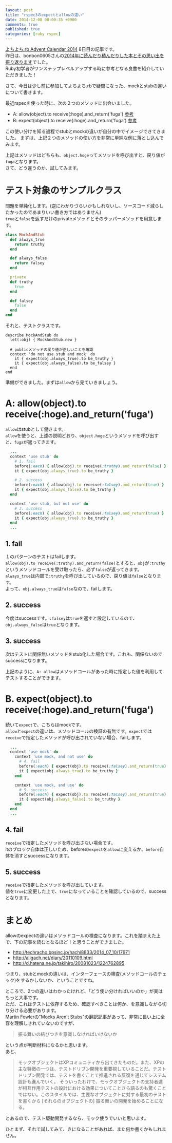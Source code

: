 ```yaml
---
layout: post
title: "rspec3のexpectとallowの違い"
date: 2014-12-08 00:00:35 +0900
comments: true
published: true
categories: [ruby rspec]
---
```


[よちよち.rb Advent Calendar 2014](http://www.adventar.org/calendars/582) 8日目の記事です。   
昨日は、bonbon0605さんの[2014年に読んだり積んだりした本とその思い出を振り返ります](http://genius.hateblo.jp/entry/2014/12/07/093454)でした。  
Ruby初学者がワンステップレベルアップする時に参考となる良書を紹介していただきました！  

さて、今日は少し前に参加してよちよち.rbで疑問になった、mockとstubの違いについて書きます。  

最近rspecを使った時に、次の２つのメソッドに出会いました。

<!-- more -->

* A: allow(object).to receive(:hoge).and_return('fuga')  [参考](https://relishapp.com/rspec/rspec-mocks/v/3-1/docs/basics/allowing-messages)
* B: expect(object).to receive(:hoge).and_return('fuga') [参考](https://relishapp.com/rspec/rspec-mocks/v/3-1/docs/basics/expecting-messages)

この使い分けを知る過程でstubとmockの違いが自分の中でイメージできてきました。
まずは、上記２つのメソッドの使い方を非常に単純な例に落とし込んでみます。

上記はメソッドはどちらも、`object.hoge`ってメソッドを呼び出すと、戻り値が`fuga`となります。  
さて、どう違うのか、試してみます。

# テスト対象のサンプルクラス

問題を単純化します。(逆にわかりづらいかもしれないし、ソースコード減らしたかったのであまりいい書き方ではありません)  
`true`と`false`を返すだけのprivateメソッドとそのラッパーメソッドを用意します。

```rb
class MockAndStub
  def always_true
    return truthy
  end

  def always_false
    return falsey
  end

  private
  def truthy
    true
  end

  def falsey
    false
  end
end
```

それと、テストクラスです。

```
describe MockAndStub do
  let(:obj) { MockAndStub.new }
  
  # publicメソッドの戻り値が正しいことを確認
  context 'do not use stub and mock' do
    it { expect(obj.always_true).to be_truthy }
    it { expect(obj.always_false).to be_falsey }
  end
end
```

準備ができました。まずは`allow`から見ていきましょう。

# A: allow(object).to receive(:hoge).and_return('fuga')

`allow`はstubとして働きます。  
`allow`を使うと、上述の説明どおり、`object.hoge`というメソッドを呼び出すと、`fuga`が返ってきます。  

```rb
  ...
  context 'use stub' do
    # 1. fail
    before(:each) { allow(obj).to receive(:truthy).and_return(false) }
    it { expect(obj.always_true).to be_truthy }

    # 2. success
    before(:each) { allow(obj).to receive(:falsey).and_return(true) }
    it { expect(obj.always_false).to be_truthy }    
  end

  context 'use stub, but not use' do
    # 3. success
    before(:each) { allow(obj).to receive(:falsey).and_return(true) }
    it { expect(obj.always_true).to be_truthy }
  end
  ...
```

## 1. fail

１のパターンのテストはfailします。  
`allow(obj).to receive(:truthy).and_return(false)`とすると、`obj`が`:truthy`というメソッドコールを受け取ったら、必ず`false`が返ってきます。  
`always_true`は内部で`:truthy`を呼び出しているので、戻り値は`false`となります。  
よって、`obj.always_true`は`false`なので、failします。

## 2. success

今度はsuccessです。`:falsey`は`true`を返すと設定しているので、`obj.always_false`は`true`となります。

## 3. success

次はテストに関係無いメソッドをstub化した場合です。これも、関係ないのでsuccessになります。

上記のように、`A: allow`はメソッドコールがあった時に指定した値を利用してテストすることができます。  

# B. expect(object).to receive(:hoge).and_return('fuga')

続いて`expect`で、こちらはmockです。  
`allow`と`expect`の違いは、メソッドコールの検証の有無です。`expect`では`receive`で指定したメソッドが呼び出されていない場合、failします。  

```rb
  ...
  context 'use mock' do
    context 'use mock, and not use' do
      # 4. fail
      before(:each) { expect(obj).to receive(:falsey).and_return(true) }
      it { expect(obj.always_true).to be_truthy }
    end

    context 'use mock, and use' do
      # 5. success
      before(:each) { expect(obj).to receive(:falsey).and_return(true) }
      it { expect(obj.always_false).to be_truthy }
    end
  end
  ...
```

## 4. fail

`receive`で指定したメソッドを呼び出さない場合です。  
itのブロック自体は正しいため、beforeの`expect`を`allow`に変えるか、`before`自体を消すとsuccessになります。

## 5. success

`receive`で指定したメソッドを呼び出しています。  
値を`true`に変更した上で、`true`になっていることを確認しているので、successとなります。

# まとめ

allowのexpectの違いはメソッドコールの検査になります。これを踏まえた上で、下の記事を読むとなるほど！と思うことができました。  

* http://techracho.bpsinc.jp/hachi8833/2014_07_10/17971
* http://aligach.net/diary/20110109.html
* http://d.hatena.ne.jp/takihiro/20081023/1224762895

つまり、stubとmockの違いは、インターフェースの検査(メソッドコールのチェック)をするかしないか、ということですね。  

ところで、2つの違いはわかったけれど、「どう使い分ければいいのか」が実はもっと大事です。  
ただ、これはテストに依存するため、確認すべきことは何か、を意識しながら切り分ける必要があります。  
[Martin Fowlerの"Mocks Aren’t Stubs"の翻訳記事](http://d.hatena.ne.jp/devbankh/)があって、非常に長い上に全容を理解しきれていないのですが、

> 振る舞いの結びつきを意識しなければいけないか

という点が判断材料になるかと思います。  
あと、

>モックオブジェクトはXPコミュニティから出てきたものだ。また、XPの主な特徴の一つは、テストドリブン開発を重要視していることだ。テストドリブン開発では、テストを書くことで推進される反復を通じてシステム設計も進んでいく。
そういったわけで、モックオブジェクトの支持者達が相互作用テストの設計における効果についてことさら語るのも驚くことではない。このスタイルでは、主要なオブジェクトに対する最初のテストを書くから [それらのオブジェクトの] 振る舞いの開発を始めることになる。

とあるので、テスト駆動開発するなら、モック使うでいいと思います。  

ひとまず、それで試してみて、きになることがあれば、また何か書くかもしれません。
